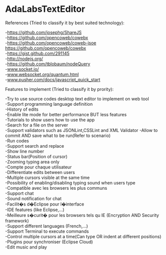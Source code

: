 AdaLabsTextEditor
================

References (Tried to classify it by best suited technology):

-https://github.com/josephg/ShareJS<br>
-https://github.com/opencoweb/cowebx<br>
-https://github.com/opencoweb/coweb-jsoe<br>
https://github.com/opencoweb/cowebx<br>
-https://gist.github.com/291145<br>
-http://nodejs.org/<br>
-https://github.com/tblobaum/nodeQuery<br>
-www.socket.io/<br>
-www.websocket.org/quantum.html<br>
-www.pusher.com/docs/javascript_quick_start

Features to implement (Tried to classify it by prority):

-Try to use source codes desktop text editor to implement on web tool<br>
-Support programming language definition<br>
-History of edits<br>
-Enable lite mode for better performance BUT less features<br>
-Tutorials to show users how to use the app<br>
-Search for a file on the server<br>
-Support validators such as JSONLint,CSSLint and XML Validator
-Allow to commit AND save what to be run(Refer to scenario)<br>
-Run codes<br>
-Support search and replace<br>
-Show line number<br>
-Status bar(Position of cursor)<br>
-Zooming typing area only<br>
-Compte pour chaque utilisateur<br>
-Differentiate edits between users<br>
-Multiple cursors visible at the same time<br>
-Possibility of enabling/disabling typing sound when users type<br>
-Compatible avec les browsers les plus communs<br>
-Support chat<br>
-Sound notification for chat<br>
-Facilit�s d�Eclipse pour l�interface<br>
-IDE features (like Eclipse,...)<br>
-Meilleure s�curit� pour les browsers tels qu IE (Encryption AND Security framework)<br>
-Support different languages (French,...)<br>
-Support Terminal to execute commands<br>
-Control multiple cursors at a time(Can type OR indent at different positions)<br>
-Plugins pour synchroniser (Eclipse Cloud)<br>
-Edit music and play
